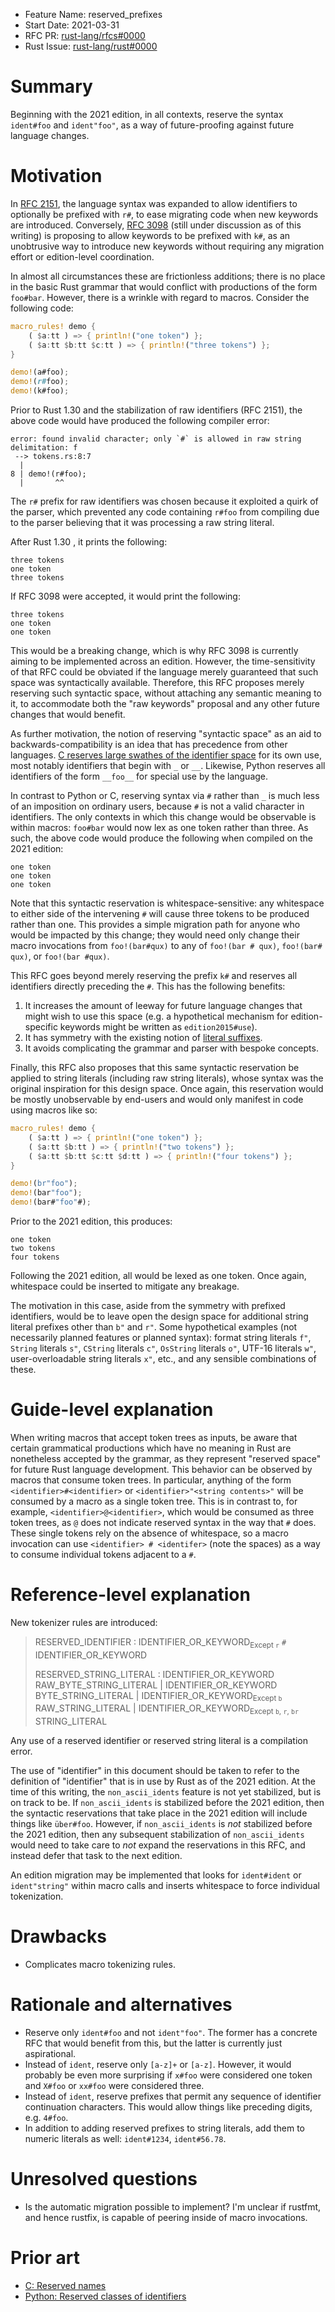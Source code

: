 - Feature Name: reserved_prefixes
- Start Date: 2021-03-31
- RFC PR: [rust-lang/rfcs#0000](https://github.com/rust-lang/rfcs/pull/0000)
- Rust Issue: [rust-lang/rust#0000](https://github.com/rust-lang/rust/issues/0000)

# Summary
[summary]: #summary

Beginning with the 2021 edition, in all contexts, reserve the syntax `ident#foo` and `ident"foo"`, as a way of future-proofing against future language changes.

# Motivation
[motivation]: #motivation

In [RFC 2151](https://rust-lang.github.io/rfcs/2151-raw-identifiers.html), the language syntax was expanded to allow identifiers to optionally be prefixed with `r#`, to ease migrating code when new keywords are introduced. Conversely, [RFC 3098](https://github.com/rust-lang/rfcs/pull/3098) (still under discussion as of this writing) is proposing to allow keywords to be prefixed with `k#`, as an unobtrusive way to introduce new keywords without requiring any migration effort or edition-level coordination.

In almost all circumstances these are frictionless additions; there is no place in the basic Rust grammar that would conflict with productions of the form `foo#bar`. However, there is a wrinkle with regard to macros. Consider the following code:
```rust
macro_rules! demo {
    ( $a:tt ) => { println!("one token") };
    ( $a:tt $b:tt $c:tt ) => { println!("three tokens") };
}

demo!(a#foo);
demo!(r#foo);
demo!(k#foo);
```

Prior to Rust 1.30 and the stabilization of raw identifiers (RFC 2151), the above code would have produced the following compiler error:
```
error: found invalid character; only `#` is allowed in raw string delimitation: f
 --> tokens.rs:8:7
  |
8 | demo!(r#foo);
  |       ^^
```

The `r#` prefix for raw identifiers was chosen because it exploited a quirk of the parser, which prevented any code containing `r#foo` from compiling due to the parser believing that it was processing a raw string literal.

After Rust 1.30 , it prints the following:
```
three tokens
one token
three tokens
```

If RFC 3098 were accepted, it would print the following:
```
three tokens
one token
one token
```

This would be a breaking change, which is why RFC 3098 is currently aiming to be implemented across an edition. However, the time-sensitivity of that RFC could be obviated if the language merely guaranteed that such space was syntactically available. Therefore, this RFC proposes merely reserving such syntactic space, without attaching any semantic meaning to it, to accommodate both the "raw keywords" proposal and any other future changes that would benefit.

As further motivation, the notion of reserving "syntactic space" as an aid to backwards-compatibility is an idea that has precedence from other languages. [C reserves large swathes of the identifier space](https://www.gnu.org/software/libc/manual/html_node/Reserved-Names.html) for its own use, most notably identifiers that begin with `_` or `__`. Likewise, Python reserves all identifiers of the form `__foo__` for special use by the language.

In contrast to Python or C, reserving syntax via `#` rather than `_` is much less of an imposition on ordinary users, because `#` is not a valid character in identifiers. The only contexts in which this change would be observable is within macros: `foo#bar` would now lex as one token rather than three. As such, the above code would produce the following when compiled on the 2021 edition:
```
one token
one token
one token
```

Note that this syntactic reservation is whitespace-sensitive: any whitespace to either side of the intervening `#` will cause three tokens to be produced rather than one. This provides a simple migration path for anyone who would be impacted by this change; they would need only change their macro invocations from `foo!(bar#qux)` to any of `foo!(bar # qux)`, `foo!(bar# qux)`, or `foo!(bar #qux)`.

This RFC goes beyond merely reserving the prefix `k#` and reserves all identifiers directly preceding the `#`. This has the following benefits:

1. It increases the amount of leeway for future language changes that might wish to use this space (e.g. a hypothetical mechanism for edition-specific keywords might be written as `edition2015#use`).
2. It has symmetry with the existing notion of [literal suffixes](https://doc.rust-lang.org/reference/tokens.html#suffixes).
3. It avoids complicating the grammar and parser with bespoke concepts.

Finally, this RFC also proposes that this same syntactic reservation be applied to string literals (including raw string literals), whose syntax was the original inspiration for this design space. Once again, this reservation would be mostly unobservable by end-users and would only manifest in code using macros like so:

```rust
macro_rules! demo {
    ( $a:tt ) => { println!("one token") };
    ( $a:tt $b:tt ) => { println!("two tokens") };
    ( $a:tt $b:tt $c:tt $d:tt ) => { println!("four tokens") };
}

demo!(br"foo");
demo!(bar"foo");
demo!(bar#"foo"#);
```

Prior to the 2021 edition, this produces:
```
one token
two tokens
four tokens
```

Following the 2021 edition, all would be lexed as one token. Once again, whitespace could be inserted to mitigate any breakage.

The motivation in this case, aside from the symmetry with prefixed identifiers, would be to leave open the design space for additional string literal prefixes other than `b"` and `r"`. Some hypothetical examples (not necessarily planned features or planned syntax): format string literals `f"`, `String` literals `s"`, `CString` literals `c"`,  `OsString` literals `o"`, UTF-16 literals `w"`, user-overloadable string literals `x"`, etc., and any sensible combinations of these.

# Guide-level explanation
When writing macros that accept token trees as inputs, be aware that certain grammatical productions which have no meaning in Rust are nonetheless accepted by the grammar, as they represent "reserved space" for future Rust language development. This behavior can be observed by macros that consume token trees. In particular, anything of the form `<identifier>#<identifier>` or `<identifier>"<string contents>"` will be consumed by a macro as a single token tree. This is in contrast to, for example, `<identifier>@<identifier>`, which would be consumed as three token trees, as `@` does not indicate reserved syntax in the way that `#` does. These single tokens rely on the absence of whitespace, so a macro invocation can use `<identifier> # <identifer>` (note the spaces) as a way to consume individual tokens adjacent to a `#`.

# Reference-level explanation
[reference-level-explanation]: #reference-level-explanation

New tokenizer rules are introduced:

> RESERVED_IDENTIFIER : IDENTIFIER_OR_KEYWORD<sub>Except `r`</sub> `#` IDENTIFIER_OR_KEYWORD
>
> RESERVED_STRING_LITERAL : IDENTIFIER_OR_KEYWORD RAW_BYTE_STRING_LITERAL | IDENTIFIER_OR_KEYWORD BYTE_STRING_LITERAL | IDENTIFIER_OR_KEYWORD<sub>Except `b`</sub> RAW_STRING_LITERAL | IDENTIFIER_OR_KEYWORD<sub>Except `b`, `r`, `br`</sub> STRING_LITERAL

Any use of a reserved identifier or reserved string literal is a compilation error.

The use of "identifier" in this document should be taken to refer to the definition of "identifier" that is in use by Rust as of the 2021 edition. At the time of this writing, the `non_ascii_idents` feature is not yet stabilized, but is on track to be. If `non_ascii_idents` is stabilized before the 2021 edition, then the syntactic reservations that take place in the 2021 edition will include things like `über#foo`. However, if `non_ascii_idents` is *not* stabilized before the 2021 edition, then any subsequent stabilization of `non_ascii_idents` would need to take care to *not* expand the reservations in this RFC, and instead defer that task to the next edition.

An edition migration may be implemented that looks for `ident#ident` or `ident"string"` within macro calls and inserts whitespace to force individual tokenization.

# Drawbacks
[drawbacks]: #drawbacks

* Complicates macro tokenizing rules.

# Rationale and alternatives
[rationale-and-alternatives]: #rationale-and-alternatives

* Reserve only `ident#foo` and not `ident"foo"`. The former has a concrete RFC that would benefit from this, but the latter is currently just aspirational.
* Instead of `ident`, reserve only `[a-z]+` or `[a-z]`. However, it would probably be even more surprising if `x#foo` were considered one token and `X#foo` or `xx#foo` were considered three.
* Instead of `ident`, reserve prefixes that permit any sequence of identifier continuation characters. This would allow things like preceding digits, e.g. `4#foo`.
* In addition to adding reserved prefixes to string literals, add them to numeric literals as well: `ident#1234`, `ident#56.78`.

#  Unresolved questions
[unresolved-questions]: #unresolved-questions

* Is the automatic migration possible to implement? I'm unclear if rustfmt, and hence rustfix, is capable of peering inside of macro invocations.

# Prior art
[prior-art]: #prior-art

* [C: Reserved names](https://www.gnu.org/software/libc/manual/html_node/Reserved-Names.html)
* [Python: Reserved classes of identifiers](https://docs.python.org/3/reference/lexical_analysis.html#reserved-classes-of-identifiers)
